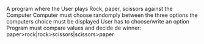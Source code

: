 A program where the User plays Rock, paper, scissors against the Computer
Computer must choose randomply between the three options
the computers choice must be displayed
User has to choose/write an option
Program must compare values and decide de winner: paper>rock|rock>scissors|scissors>paper